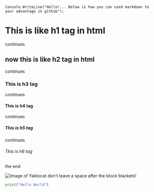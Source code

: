 ```
Console.WriteLine("Hello!... Below is how you can used markdown to your advantage in github");
```
# This is like h1 tag in html 
continues
## now this is like h2 tag in html
continues
### This is h3 tag
continues
#### This is h4 tag
continues
##### This is h5 tag
continues
###### This is h6 tag
the end

![Image of Yaktocat](https://octodex.github.com/images/yaktocat.png)
 don't leave a space after the block blackets!

```python
print("Hello World")
```
